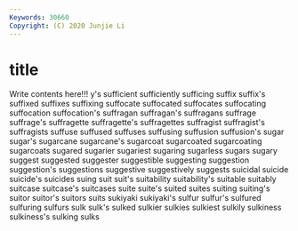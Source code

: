 ```yaml
---
Keywords: 30660
Copyright: (C) 2020 Junjie Li
---
```


# title

Write contents here!!!
y's 
sufficient 
sufficiently 
sufficing 
suffix 
suffix's 
suffixed
suffixes 
suffixing 
suffocate 
suffocated 
suffocates 
suffocating 
suffocation 
suffocation's 
suffragan 
suffragan's
suffragans 
suffrage 
suffrage's 
suffragette 
suffragette's 
suffragettes 
suffragist 
suffragist's 
suffragists 
suffuse
suffused 
suffuses 
suffusing 
suffusion 
suffusion's 
sugar 
sugar's 
sugarcane 
sugarcane's 
sugarcoat
sugarcoated 
sugarcoating 
sugarcoats 
sugared 
sugarier 
sugariest 
sugaring 
sugarless 
sugars 
sugary
suggest 
suggested 
suggester 
suggestible 
suggesting 
suggestion 
suggestion's 
suggestions 
suggestive 
suggestively
suggests 
suicidal 
suicide 
suicide's 
suicides 
suing 
suit 
suit's 
suitability 
suitability's
suitable 
suitably 
suitcase 
suitcase's 
suitcases 
suite 
suite's 
suited 
suites 
suiting
suiting's 
suitor 
suitor's 
suitors 
suits 
sukiyaki 
sukiyaki's 
sulfur 
sulfur's 
sulfured
sulfuring 
sulfurs 
sulk 
sulk's 
sulked 
sulkier 
sulkies 
sulkiest 
sulkily 
sulkiness
sulkiness's 
sulking 
sulks 
